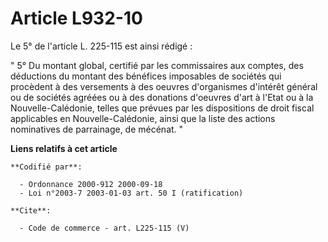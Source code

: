 # Article L932-10

Le 5° de l'article L. 225-115 est ainsi rédigé : 

" 5° Du montant global, certifié par les commissaires aux comptes, des déductions du montant des bénéfices imposables de
sociétés qui procèdent à des versements à des oeuvres d'organismes d'intérêt général ou de sociétés agréées ou à des
donations d'oeuvres d'art à l'Etat ou à la Nouvelle-Calédonie, telles que prévues par les dispositions de droit fiscal
applicables en Nouvelle-Calédonie, ainsi que la liste des actions nominatives de parrainage, de mécénat. "

**Liens relatifs à cet article**

	**Codifié par**:

	  - Ordonnance 2000-912 2000-09-18
	  - Loi n°2003-7 2003-01-03 art. 50 I (ratification)

	**Cite**:

	  - Code de commerce - art. L225-115 (V)
